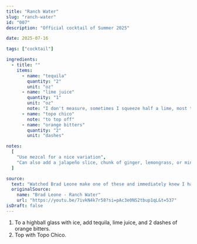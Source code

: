```yaml
---
title: "Ranch Water"
slug: "ranch-water"
id: "007"
description: "Official cocktail of Summer 2025"

date: 2025-07-16

tags: ["cocktail"]

ingredients:
  - title: ""
    items:
      - name: "tequila"
        quantity: "2"
        unit: "oz"
      - name: "lime juice"
        quantity: "1"
        unit: "oz"
        note: "I don't measure, sometimes I squeeze half a lime, most times I squeeze the whole lime"
      - name: "topo chico"
        note: "to top off"
      - name: "orange bitters"
        quantity: "2"
        unit: "dashes"

notes:
  [
    "Use mezcal for a nice variation",
    "Can also add a jalapeño slice, chunk of ginger, lemongrass, or mint",
  ]

source:
  text: "Watched Brad Leone make one of these and immediately knew I had to make them since I absolutely love Topo Chico. They've officially earned the title of summer 2025's signature drink"
  originalSource:
    name: "Brad Leone - Ranch Water"
    url: "https://youtu.be/7ivkN4k7r58?si=pAc3e0NS2tbup1qL&t=537"
isDraft: false
---
```


1. To a highball glass with ice, add tequila, lime juice, and 2 dashes of orange bitters.
2. Top with Topo Chico.
